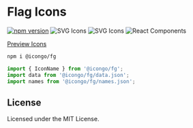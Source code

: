 Flag Icons
===

[![npm version](https://img.shields.io/npm/v/@icongo/fg.svg)](https://www.npmjs.com/package/@icongo/fg)
![SVG Icons](https://shields.io/badge/SVG-icons-green?logo=svg&style=flat)
![SVG Icons](https://shields.io/badge/TypeScript-Support-green?logo=TypeScript&style=flat)
![React Components](https://shields.io/badge/React-components-green?logo=react&style=flat)

[Preview Icons](http://icongo.github.io/#/icons/fg)

```bash
npm i @icongo/fg
```

```jsx
import { IconName } from '@icongo/fg';
import data from '@icongo/fg/data.json';
import names from '@icongo/fg/names.json';
```

## License

Licensed under the MIT License.